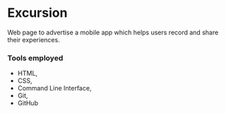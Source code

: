 # Excursion
Web page to advertise a mobile app which helps users record and share their experiences.

### Tools employed
+ HTML,
+ CSS,
+ Command Line Interface,
+ Git,
+ GitHub
